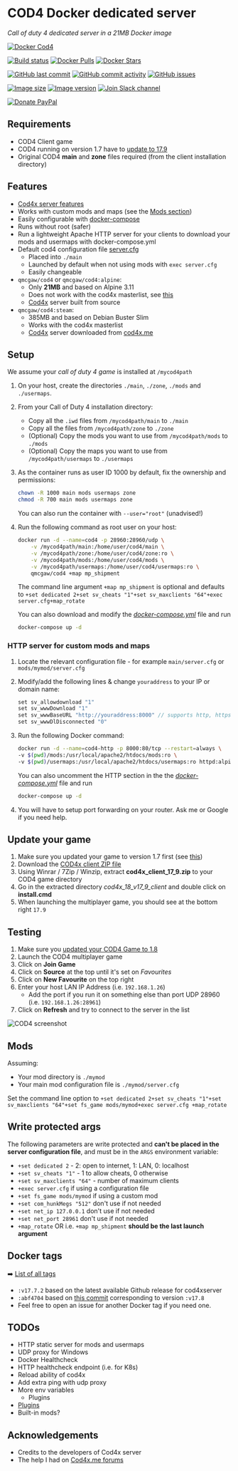 # COD4 Docker dedicated server

*Call of duty 4 dedicated server in a 21MB Docker image*

[![Docker Cod4](https://github.com/qdm12/cod4-docker/raw/master/images/title.png)](https://hub.docker.com/r/qmcgaw/cod4/)

[![Build status](https://github.com/qdm12/cod4-docker/workflows/Buildx%20latest/badge.svg)](https://github.com/qdm12/cod4-docker/actions?query=workflow%3A%22Buildx+latest%22)
[![Docker Pulls](https://img.shields.io/docker/pulls/qmcgaw/cod4.svg)](https://hub.docker.com/r/qmcgaw/cod4)
[![Docker Stars](https://img.shields.io/docker/stars/qmcgaw/cod4.svg)](https://hub.docker.com/r/qmcgaw/cod4)

[![GitHub last commit](https://img.shields.io/github/last-commit/qdm12/cod4-docker.svg)](https://github.com/qdm12/cod4-docker/issues)
[![GitHub commit activity](https://img.shields.io/github/commit-activity/y/qdm12/cod4-docker.svg)](https://github.com/qdm12/cod4-docker/issues)
[![GitHub issues](https://img.shields.io/github/issues/qdm12/cod4-docker.svg)](https://github.com/qdm12/cod4-docker/issues)

[![Image size](https://images.microbadger.com/badges/image/qmcgaw/cod4.svg)](https://microbadger.com/images/qmcgaw/cod4)
[![Image version](https://images.microbadger.com/badges/version/qmcgaw/cod4.svg)](https://microbadger.com/images/qmcgaw/cod4)
[![Join Slack channel](https://img.shields.io/badge/slack-@qdm12-yellow.svg?logo=slack)](https://join.slack.com/t/qdm12/shared_invite/enQtOTE0NjcxNTM1ODc5LTYyZmVlOTM3MGI4ZWU0YmJkMjUxNmQ4ODQ2OTAwYzMxMTlhY2Q1MWQyOWUyNjc2ODliNjFjMDUxNWNmNzk5MDk)

[![Donate PayPal](https://img.shields.io/badge/Donate-PayPal-green.svg)](https://paypal.me/qmcgaw)

## Requirements

- COD4 Client game
- COD4 running on version 1.7 have to [update to 17.9](#update-your-game)
- Original COD4 **main** and **zone** files required (from the client installation directory)

## Features

- [Cod4x server features](https://github.com/callofduty4x/CoD4x_Server#the-most-prominent-features-are)
- Works with custom mods and maps (see the [Mods section](#Mods))
- Easily configurable with [docker-compose](#using-docker-compose)
- Runs without root (safer)
- Run a lightweight Apache HTTP server for your clients to download your mods and usermaps with docker-compose.yml
- Default cod4 configuration file [server.cfg](https://github.com/qdm12/cod4-docker/blob/master/server.cfg)
    - Placed into `./main`
    - Launched by default when not using mods with `exec server.cfg`
    - Easily changeable
- `qmcgaw/cod4` or `qmcgaw/cod4:alpine`:
    - Only **21MB** and based on Alpine 3.11
    - Does not work with the cod4x masterlist, see [this](https://github.com/qdm12/cod4-docker/issues/8)
    - [Cod4x](https://github.com/callofduty4x/CoD4x_Server) server built from source
- `qmcgaw/cod4:steam`:
    - 385MB and based on Debian Buster Slim
    - Works with the cod4x masterlist
    - [Cod4x](https://github.com/callofduty4x/CoD4x_Server) server downloaded from [cod4x.me](https://cod4x.me)

## Setup

We assume your *call of duty 4 game* is installed at `/mycod4path`

1. On your host, create the directories `./main`, `./zone`, `./mods` and `./usermaps`.
1. From your Call of Duty 4 installation directory:
    - Copy all the `.iwd` files from `/mycod4path/main` to `./main`
    - Copy all the files from `/mycod4path/zone` to `./zone`
    - (Optional) Copy the mods you want to use from `/mycod4path/mods` to `./mods`
    - (Optional) Copy the maps you want to use from `/mycod4path/usermaps` to `./usermaps`
1. As the container runs as user ID 1000 by default, fix the ownership and permissions:

    ```bash
    chown -R 1000 main mods usermaps zone
    chmod -R 700 main mods usermaps zone
    ```

    You can also run the container with `--user="root"` (unadvised!)

1. Run the following command as root user on your host:

    ```bash
    docker run -d --name=cod4 -p 28960:28960/udp \
        -v /mycod4path/main:/home/user/cod4/main \
        -v /mycod4path/zone:/home/user/cod4/zone:ro \
        -v /mycod4path/mods:/home/user/cod4/mods \
        -v /mycod4path/usermaps:/home/user/cod4/usermaps:ro \
        qmcgaw/cod4 +map mp_shipment
    ```

    The command line argument `+map mp_shipment` is optional and defaults to `+set dedicated 2+set sv_cheats "1"+set sv_maxclients "64"+exec server.cfg+map_rotate`

    You can also download and modify the [*docker-compose.yml*](https://raw.githubusercontent.com/qdm12/cod4-docker/master/docker-compose.yml) file and run

    ```bash
    docker-compose up -d
    ```

### HTTP server for custom mods and maps

1. Locate the relevant configuration file - for example `main/server.cfg` or `mods/mymod/server.cfg`
1. Modify/add the following lines & change `youraddress` to your IP or domain name:

    ```c
    set sv_allowdownload "1"
    set sv_wwwDownload "1"
    set sv_wwwBaseURL "http://youraddress:8000" // supports http, https and ftp addresses
    set sv_wwwDlDisconnected "0"
    ```

1. Run the following Docker command:

    ```bash
    docker run -d --name=cod4-http -p 8000:80/tcp --restart=always \
    -v $(pwd)/mods:/usr/local/apache2/htdocs/mods:ro \
    -v $(pwd)/usermaps:/usr/local/apache2/htdocs/usermaps:ro httpd:alpine
    ```

    You can also uncomment the HTTP section in the the [*docker-compose.yml*](https://raw.githubusercontent.com/qdm12/cod4-docker/master/docker-compose.yml) file and run

    ```bash
    docker-compose up -d
    ```

1. You will have to setup port forwarding on your router. Ask me or Google if you need help.

## Update your game

1. Make sure you updated your game to version 1.7 first (see [this](https://cod4x.me/index.php?/forums/topic/12-how-to-install-cod4x/))
1. Download the [COD4x client ZIP file](https://cod4x.me/downloads/cod4x_client_17_9.zip)
1. Using Winrar / 7Zip / Winzip, extract **cod4x_client_17_9.zip** to your COD4 game directory
1. Go in the extracted directory *cod4x_18_v17_9_client* and double click on **install.cmd**
1. When launching the multiplayer game, you should see at the bottom right `17.9`

## Testing

1. Make sure you [updated your COD4 Game to 1.8](#update-your-game)
1. Launch the COD4 multiplayer game
1. Click on **Join Game**
1. Click on **Source** at the top until it's set on *Favourites*
1. Click on **New Favourite** on the top right
1. Enter your host LAN IP Address (i.e. `192.168.1.26`)
    - Add the port if you run it on something else than port UDP 28960 (i.e. `192.168.1.26:28961`)
1. Click on **Refresh** and try to connect to the server in the list

![COD4 screenshot](https://github.com/qdm12/cod4-docker/blob/master/images/test.png?raw=true)

## Mods

Assuming:

- Your mod directory is `./mymod`
- Your main mod configuration file is `./mymod/server.cfg`

Set the command line option to `+set dedicated 2+set sv_cheats "1"+set sv_maxclients "64"+set fs_game mods/mymod+exec server.cfg +map_rotate`

## Write protected args

The following parameters are write protected and **can't be placed in the server configuration file**,
and must be in the `ARGS` environment variable:

- `+set dedicated 2` - 2: open to internet, 1: LAN, 0: localhost
- `+set sv_cheats "1"` - 1 to allow cheats, 0 otherwise
- `+set sv_maxclients "64"` - number of maximum clients
- `+exec server.cfg` if using a configuration file
- `+set fs_game mods/mymod` if using a custom mod
- `+set com_hunkMegs "512"` don't use if not needed
- `+set net_ip 127.0.0.1` don't use if not needed
- `+set net_port 28961` don't use if not needed
- `+map_rotate` OR i.e. `+map mp_shipment` **should be the last launch argument**

## Docker tags

➡️ [List of all tags](https://hub.docker.com/r/qmcgaw/cod4/tags)

- `:v17.7.2` based on the latest available Github release for cod4xserver
- `:abf4704` based on [this commit](https://github.com/callofduty4x/CoD4x_Server/commit/abf470469e8ff24d65cc5d28ab804b8621d43c9e) corresponding to version `:v17.8`
- Feel free to open an issue for another Docker tag if you need one.

## TODOs

- HTTP static server for mods and usermaps
- UDP proxy for Windows
- Docker Healthcheck
- HTTP healthcheck endpoint (i.e. for K8s)
- Reload ability of cod4x
- Add extra ping with udp proxy
- More env variables
    - Plugins
- [Plugins](https://hub.docker.com/r/callofduty4x/cod4x18-server/)
- Built-in mods?

## Acknowledgements

- Credits to the developers of Cod4x server
- The help I had on [Cod4x.me forums](https://cod4x.me/index.php?/forums/)
